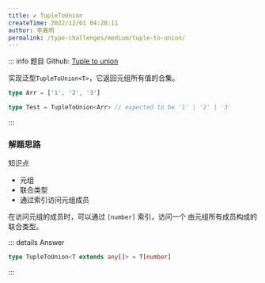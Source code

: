 ```yaml
---
title: ✔️ TupleToUnion
createTime: 2022/12/01 04:28:11
author: 李嘉明
permalink: /type-challenges/medium/tuple-to-union/
---
```


::: info 题目
Github: [Tuple to union](https://github.com/type-challenges/type-challenges/blob/main/questions/00010-medium-tuple-to-union/)

实现泛型`TupleToUnion<T>`，它返回元组所有值的合集。

```ts
type Arr = ['1', '2', '3']

type Test = TupleToUnion<Arr> // expected to be '1' | '2' | '3'
```

:::

### 解题思路

知识点

- 元组
- 联合类型
- 通过索引访问元组成员

在访问元组的成员时，可以通过 `[number]` 索引，访问一个 由元组所有成员构成的联合类型。

::: details Answer

```ts
type TupleToUnion<T extends any[]> = T[number]
```

:::
